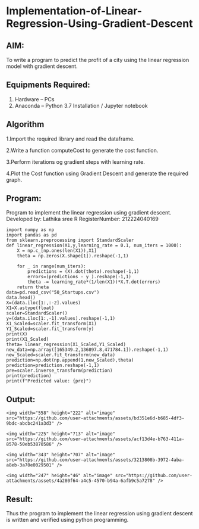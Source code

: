 # Implementation-of-Linear-Regression-Using-Gradient-Descent

## AIM:
To write a program to predict the profit of a city using the linear regression model with gradient descent.

## Equipments Required:
1. Hardware – PCs
2. Anaconda – Python 3.7 Installation / Jupyter notebook

## Algorithm
1.Import the required library and read the dataframe.

2.Write a function computeCost to generate the cost function.

3.Perform iterations og gradient steps with learning rate.

4.Plot the Cost function using Gradient Descent and generate the required graph.

## Program:
Program to implement the linear regression using gradient descent.
Developed by: Lathika sree R
RegisterNumber: 212224040169

```
import numpy as np
import pandas as pd
from sklearn.preprocessing import StandardScaler
def linear_regression(X1,y,learning_rate = 0.1, num_iters = 1000):
    X = np.c_[np.ones(len(X1)),X1]
    theta = np.zeros(X.shape[1]).reshape(-1,1)
    
    for _ in range(num_iters):
        predictions = (X).dot(theta).reshape(-1,1)
        errors=(predictions - y ).reshape(-1,1)
        theta -= learning_rate*(1/len(X1))*X.T.dot(errors)
    return theta
data=pd.read_csv("50_Startups.csv")
data.head()
X=(data.iloc[1:,:-2].values)
X1=X.astype(float)
scaler=StandardScaler()
y=(data.iloc[1:,-1].values).reshape(-1,1)
X1_Scaled=scaler.fit_transform(X1)
Y1_Scaled=scaler.fit_transform(y)
print(X)
print(X1_Scaled)
theta= linear_regression(X1_Scaled,Y1_Scaled)
new_data=np.array([165349.2,136897.8,471784.1]).reshape(-1,1)
new_Scaled=scaler.fit_transform(new_data)
prediction=np.dot(np.append(1,new_Scaled),theta)
prediction=prediction.reshape(-1,1)
pre=scaler.inverse_transform(prediction)
print(prediction)
print(f"Predicted value: {pre}")
```

## Output:

```
<img width="558" height="222" alt="image" src="https://github.com/user-attachments/assets/bd351e6d-b685-4df3-9bdc-abcbc241a3d3" />
```

```
<img width="225" height="713" alt="image" src="https://github.com/user-attachments/assets/acf13d4e-b763-411a-8578-50eb53870586" />
```

```
<img width="343" height="707" alt="image" src="https://github.com/user-attachments/assets/3213808b-3972-4aba-a8eb-3a70e0029501" />
```

```
<img width="247" height="46" alt="image" src="https://github.com/user-attachments/assets/4a280f64-a4c5-4570-b94a-6afb9c5a7278" />
```



## Result:
Thus the program to implement the linear regression using gradient descent is written and verified using python programming.
